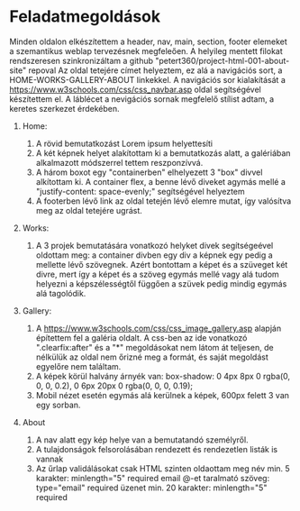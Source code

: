 # Feladatmegoldások

Minden oldalon elkészítettem a header, nav, main, section, footer elemeket a szemantikus weblap tervezésnek megfeleően.
A helyileg mentett filokat rendszeresen szinkronizáltam a github "petert360/project-html-001-about-site" repoval
Az oldal tetejére címet helyeztem, ez alá a navigációs sort, a HOME-WORKS-GALLERY-ABOUT linkekkel.
A navigációs sor kialakítását a https://www.w3schools.com/css/css_navbar.asp oldal segítségével készítettem el.
A láblécet a nevigációs sornak megfelelő stílist adtam, a keretes szerkezet érdekében.

1. Home:
    1. A rövid bemutatkozást Lorem ipsum helyettesíti
    2. A két képnek helyet alakítottam ki a bemutatkozás alatt, a galériában alkalmazott módszerrel tettem reszponzívvá.
    3. A három boxot egy "containerben" elhelyezett 3 "box" divvel alkítottam ki. A container flex, a benne lévő diveket agymás mellé a "justify-content: space-evenly;" segítségével helyeztem
    4. A footerben lévő link az oldal tetején lévő elemre mutat, így valósítva meg az oldal tetejére ugrást.

2. Works: 
    1. A 3 projek bemutatására vonatkozó helyket divek segítségeével oldottam meg:
    a container divben egy div a képnek egy pedig a mellette lévő szövegnek. Azért bontottam a képet és a szüveget két divre, mert így a képet és a szöveg egymás mellé vagy alá tudom helyezni a képszélességtől függően a szüvek pedig mindig egymás alá tagolódik.

3. Gallery: 
    1. A https://www.w3schools.com/css/css_image_gallery.asp alapján építettem fel a galéria oldalt.
    A css-ben az ide vonatkozó ".clearfix:after" és a "*" megoldásokat nem látom át teljesen, de nélkülük az oldal nem őrizné meg a formát, és saját megoldást egyelőre nem találtam.
    2. A képek körül halvány árnyék van: box-shadow: 0 4px 8px 0 rgba(0, 0, 0, 0.2), 0 6px 20px 0 rgba(0, 0, 0, 0.19);
    3. Mobil nézet esetén egymás alá kerülnek a képek, 600px felett 3 van egy sorban.

4. About
    1. A nav alatt egy kép helye van a bemutatandó személyről.
    2. A tulajdonságok felsorolásában rendezett és rendezetlen listák is vannak
    3. Az űrlap validálásokat csak HTML szinten oldaottam meg
        név min. 5 karakter: minlength="5" required
        email @-et taralmató szöveg: type="email" required
        üzenet min. 20 karakter: minlength="5" required